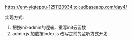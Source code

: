 
https://env-yiqteppu-1251120934.tcloudbaseapp.com/day4/

实现方式:
1. 把按init-admin的逻辑，重写init云函数
2. admin.js 加载按index.js 改写之前的监听方式开发

